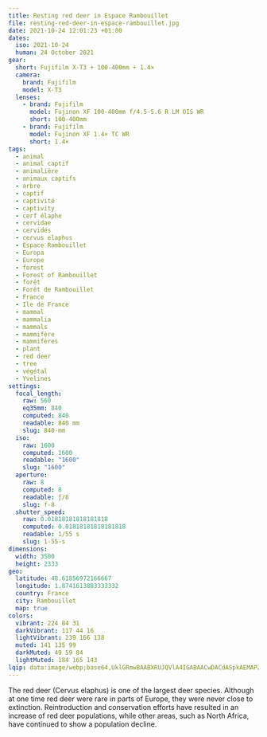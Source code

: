 ```yaml
---
title: Resting red deer in Espace Rambouillet
file: resting-red-deer-in-espace-rambouillet.jpg
date: 2021-10-24 12:01:23 +01:00
dates:
  iso: 2021-10-24
  human: 24 October 2021
gear:
  short: Fujifilm X-T3 + 100-400mm + 1.4×
  camera:
    brand: Fujifilm
    model: X-T3
  lenses:
    - brand: Fujifilm
      model: Fujinon XF 100-400mm f/4.5-5.6 R LM OIS WR
      short: 100-400mm
    - brand: Fujifilm
      model: Fujinon XF 1.4× TC WR
      short: 1.4×
tags:
  - animal
  - animal captif
  - animalière
  - animaux captifs
  - arbre
  - captif
  - captivité
  - captivity
  - cerf élaphe
  - cervidae
  - cervidés
  - cervus elaphus
  - Espace Rambouillet
  - Europa
  - Europe
  - forest
  - Forest of Rambouillet
  - forêt
  - Forêt de Rambouillet
  - France
  - Ile de France
  - mammal
  - mammalia
  - mammals
  - mammifère
  - mammifères
  - plant
  - red deer
  - tree
  - végétal
  - Yvelines
settings:
  focal_length:
    raw: 560
    eq35mm: 840
    computed: 840
    readable: 840 mm
    slug: 840-mm
  iso:
    raw: 1600
    computed: 1600
    readable: "1600"
    slug: "1600"
  aperture:
    raw: 8
    computed: 8
    readable: ƒ/8
    slug: f-8
  shutter_speed:
    raw: 0.01818181818181818
    computed: 0.01818181818181818
    readable: 1/55 s
    slug: 1-55-s
dimensions:
  width: 3500
  height: 2333
geo:
  latitude: 48.61856972166667
  longitude: 1.8741613883333332
  country: France
  city: Rambouillet
  map: true
colors:
  vibrant: 224 84 31
  darkVibrant: 117 44 16
  lightVibrant: 239 166 138
  muted: 141 135 99
  darkMuted: 49 59 84
  lightMuted: 184 165 143
lqip: data:image/webp;base64,UklGRmwBAABXRUJQVlA4IGABAACwDACdASpkAEMAP2meyVizq6mjtRWaqnAtCWUAzyhjYil7DrIJ2PZJJtRWIBDNTbw5uYsD+W3pZC3ubysiBgJbBDsXJoeiC1zrdAzyHW0wSaNJzWT01En4hppBb/I2JUDntx70de8rs582dy/RCAD+6NVTfBIFPgdYlKC4x38Axb//q4V262ip6KYmKrJphNB7Ogi3bPygTrG2N32ejDEUmlHl7QmM/vL7aZp8osPP717sydVU1yazUzPlfdPk+cG929x659A2uWxHk8Gqy1SUczVSxkpkIf8I5WYX7Phy5sa/OGVYSkCasrizPK56gFxd6AessVs6uLxJoaVAZBwbTN5YXZZI2CI1UhTre6ZrwdzgGbFxV+7oh5DAsKm8RE8Hehklat4Nx5K9puOEXgsc0hhfQno2gqWgHLuKcNKLLnLmoLuAktlabT+DgyoGoFcM3OTspgKsK7AzDrMKAAAA
---
```


The red deer (Cervus elaphus) is one of the largest deer species. Although at one time red deer were rare in parts of Europe, they were never close to extinction. Reintroduction and conservation efforts have resulted in an increase of red deer populations, while other areas, such as North Africa, have continued to show a population decline.
